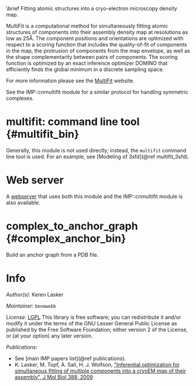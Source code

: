\brief Fitting atomic structures into a cryo-electron microscopy density map.

MultiFit is a computational method for simultaneously fitting atomic
structures of components into their assembly density map at
resolutions as low as 25Å. The component positions and orientations
are optimized with respect to a scoring function that includes the
quality-of-fit of components in the map, the protrusion of components
from the map envelope, as well as the shape complementarity between
pairs of components. The scoring function is optimized by an exact
inference optimizer DOMINO that efficiently finds the global minimum
in a discrete sampling space.

For more information please see the
[MultiFit](http://www.salilab.org/multifit/) website.

See the IMP::cnmultifit module for a similar protocol for handling symmetric
complexes.

multifit: command line tool {#multifit_bin}
===========================

Generally, this module is not used directly; instead, the
`multifit` command line tool is used. For an example, see
[Modeling of 3sfd](@ref multifit_3sfd).

Web server
==========

A [webserver](http://salilab.org/multifit/) that uses both this module
and the IMP::cnmultifit module is also available.

complex_to_anchor_graph {#complex_anchor_bin}
=======================

Build an anchor graph from a PDB file.

# Info

_Author(s)_: Keren Lasker

_Maintainer_: `benmwebb`

_License_: [LGPL](http://www.gnu.org/licenses/old-licenses/lgpl-2.1.html)
This library is free software; you can redistribute it and/or
modify it under the terms of the GNU Lesser General Public
License as published by the Free Software Foundation; either
version 2 of the License, or (at your option) any later version.

_Publications_:
 - See [main IMP papers list](@ref publications).
 - K. Lasker, M. Topf, A. Sali, H. J. Wolfson, ["Inferential optimization for simultaneous fitting of multiple components into a cryoEM map of their assembly", J Mol Biol 388, 2009](http://www.ncbi.nlm.nih.gov/pubmed/19233204)
